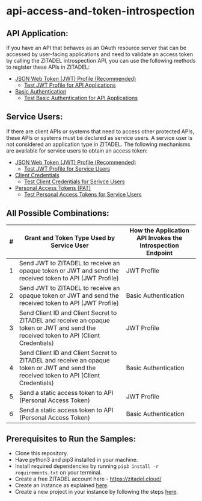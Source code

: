 # api-access-and-token-introspection


## API Application:
If you have an API that behaves as an OAuth resource server that can be accessed by user-facing applications and need to validate an access token by calling the ZITADEL introspection API, you can use the following methods to register these APIs in ZITADEL: 

- [JSON Web Token (JWT) Profile (Recommended)](https://zitadel.com/docs/apis/openidoauth/authn-methods#client-secret-basic) 
  - [Test JWT Profile for API Applications](https://github.com/dakshitha/api-access-and-token-introspection/tree/main/api-jwt)
- [Basic Authentication](https://zitadel.com/docs/apis/openidoauth/authn-methods#client-secret-basic) 
  - [Test Basic Authentication for API Applications](https://github.com/dakshitha/api-access-and-token-introspection/tree/main/api-basic-authentication)



## Service Users:
If there are client APIs or systems that need to access other protected APIs, these APIs or systems must be declared as service users. A service user is not considered an application type in ZITADEL. The following mechanisms are available for service users to obtain an access token: 

- [JSON Web Token (JWT) Profile  (Recommended)](https://zitadel.com/docs/guides/integrate/serviceusers) 
  - [Test JWT Profile for Service Users](https://github.com/dakshitha/api-access-and-token-introspection/tree/main/service-user-jwt)
- [Client Credentials](https://zitadel.com/docs/guides/integrate/client-credential) 
  - [Test Client Credentials for Serivce Users](https://github.com/dakshitha/api-access-and-token-introspection/tree/main/service-user-client-credentials)
- [Personal Access Tokens (PAT)](https://zitadel.com/docs/guides/integrate/pat) 
  - [Test Personal Access Tokens for Service Users](https://github.com/dakshitha/api-access-and-token-introspection/tree/main/service-user-pat)



## All Possible Combinations: 
| **#** | **Grant and Token Type Used by Service User**                                         | **How the Application API Invokes the Introspection Endpoint** |
|-------|---------------------------------------------------------------------------------------|----------------------------------------------------------------|
| 1     | Send JWT to ZITADEL to receive an opaque token or JWT and send the received token to API (JWT Profile) | JWT Profile                                                    |
| 2     | Send JWT to ZITADEL to receive an opaque token or JWT and send the received token to API (JWT Profile) | Basic Authentication                                           |
| 3     | Send Client ID and Client Secret to ZITADEL and receive an opaque token or JWT and send the received token to API (Client Credentials) | JWT Profile                                                    |
| 4     | Send Client ID and Client Secret to ZITADEL and receive an opaque token or JWT and send the received token to API (Client Credentials) | Basic Authentication                                           |
| 5     | Send a static access token to API (Personal Access Token)                            | JWT Profile                                                    |
| 6     | Send a static access token to API (Personal Access Token)                            | Basic Authentication                                           |


## Prerequisites to Run the Samples: 

- Clone this repository. 
- Have python3 and pip3 installed in your machine.
- Install required dependencies by running `pip3 install -r requirements.txt` on your terminal.
- Create a free ZITADEL account here - https://zitadel.cloud/
- Create an instance as explained [here](https://zitadel.com/docs/guides/start/quickstart#2-create-your-first-instance). 
- Create a new project in your instance by following the steps [here](https://zitadel.com/docs/guides/start/quickstart#2-create-your-first-instance).


